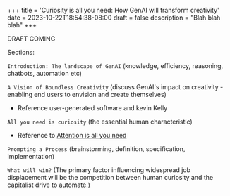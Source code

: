 +++
title = 'Curiosity is all you need: How GenAI will transform creativity'
date = 2023-10-22T18:54:38-08:00
draft = false
description = "Blah blah blah"
+++

DRAFT COMING


Sections:

`Introduction: The landscape of GenAI` (knowledge, efficiency, reasoning, chatbots, automation etc)

`A Vision of Boundless Creativity` (discuss GenAI's impact on creativity - enabling end users to envision and create themselves)
- Reference user-generated software and kevin Kelly 
  
`All you need is curiosity` (the essential human characteristic)
- Reference to [Attention is all you need](https://arxiv.org/abs/1706.03762)

`Prompting a Process` (brainstorming, definition, specification, implementation)

`What will win?` (The primary factor influencing widespread job displacement will be the competition between human curiosity and the capitalist drive to automate.)

 